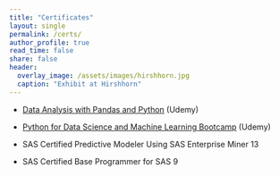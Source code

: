 ```yaml
---
title: "Certificates"
layout: single
permalink: /certs/
author_profile: true
read_time: false
share: false
header:
  overlay_image: /assets/images/hirshhorn.jpg
  caption: "Exhibit at Hirshhorn"
---
```



  - [Data Analysis with Pandas and Python](/assets/images/Python_Pandas_Cert.jpg) (Udemy)

  - [Python for Data Science and Machine Learning Bootcamp](/assets/images/Python_DS_Cert.jpg) (Udemy)

  - SAS Certified Predictive Modeler Using SAS Enterprise Miner 13

  - SAS Certified Base Programmer for SAS 9
